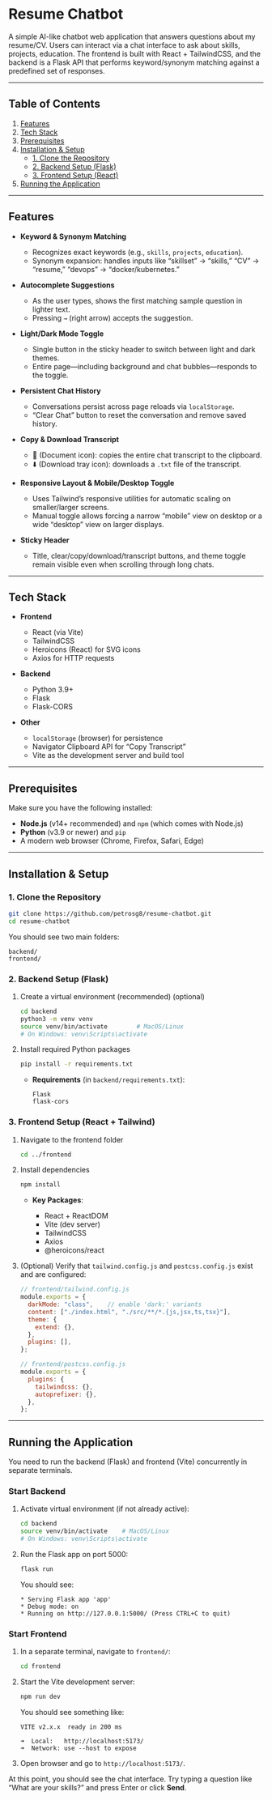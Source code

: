 # Resume Chatbot

A simple AI-like chatbot web application that answers questions about my resume/CV. Users can interact via a chat interface to ask about skills, projects, education. The frontend is built with React + TailwindCSS, and the backend is a Flask API that performs keyword/synonym matching against a predefined set of responses.

---

## Table of Contents

1. [Features](#features)
2. [Tech Stack](#tech-stack)
3. [Prerequisites](#prerequisites)
4. [Installation & Setup](#installation--setup)
   * [1. Clone the Repository](#1-clone-the-repository)
   * [2. Backend Setup (Flask)](#2-backend-setup-flask)
   * [3. Frontend Setup (React)](#3-frontend-setup-react)
5. [Running the Application](#running-the-application)

---


## Features

* **Keyword & Synonym Matching**

  * Recognizes exact keywords (e.g., `skills`, `projects`, `education`).
  * Synonym expansion: handles inputs like “skillset” → “skills,” “CV” → “resume,” “devops” → “docker/kubernetes.”
* **Autocomplete Suggestions**

  * As the user types, shows the first matching sample question in lighter text.
  * Pressing `→` (right arrow) accepts the suggestion.
* **Light/Dark Mode Toggle**

  * Single button in the sticky header to switch between light and dark themes.
  * Entire page—including background and chat bubbles—responds to the toggle.
* **Persistent Chat History**

  * Conversations persist across page reloads via `localStorage`.
  * “Clear Chat” button to reset the conversation and remove saved history.
* **Copy & Download Transcript**

  * 📄 (Document icon): copies the entire chat transcript to the clipboard.
  * ⬇️ (Download tray icon): downloads a `.txt` file of the transcript.
* **Responsive Layout & Mobile/Desktop Toggle**

  * Uses Tailwind’s responsive utilities for automatic scaling on smaller/larger screens.
  * Manual toggle allows forcing a narrow “mobile” view on desktop or a wide “desktop” view on larger displays.
* **Sticky Header**

  * Title, clear/copy/download/transcript buttons, and theme toggle remain visible even when scrolling through long chats.

---

## Tech Stack

* **Frontend**

  * React (via Vite)
  * TailwindCSS
  * Heroicons (React) for SVG icons
  * Axios for HTTP requests
* **Backend**

  * Python 3.9+
  * Flask
  * Flask-CORS
* **Other**

  * `localStorage` (browser) for persistence
  * Navigator Clipboard API for “Copy Transcript”
  * Vite as the development server and build tool

---

## Prerequisites

Make sure you have the following installed:

* **Node.js** (v14+ recommended) and `npm` (which comes with Node.js)
* **Python** (v3.9 or newer) and `pip`
* A modern web browser (Chrome, Firefox, Safari, Edge)

---

## Installation & Setup

### 1. Clone the Repository

```bash
git clone https://github.com/petrosg8/resume-chatbot.git
cd resume-chatbot
```

You should see two main folders:

```
backend/
frontend/
```

### 2. Backend Setup (Flask)

1. Create a virtual environment (recommended) (optional)

   ```bash
   cd backend
   python3 -m venv venv
   source venv/bin/activate        # MacOS/Linux
   # On Windows: venv\Scripts\activate
   ```
2. Install required Python packages

   ```bash
   pip install -r requirements.txt
   ```

   * **Requirements** (in `backend/requirements.txt`):

     ```
     Flask
     flask-cors
     ```

### 3. Frontend Setup (React + Tailwind)

1. Navigate to the frontend folder

   ```bash
   cd ../frontend
   ```
2. Install dependencies

   ```bash
   npm install
   ```

   * **Key Packages**:

     * React + ReactDOM
     * Vite (dev server)
     * TailwindCSS
     * Axios
     * @heroicons/react
3. (Optional) Verify that `tailwind.config.js` and `postcss.config.js` exist and are configured:

   ```js
   // frontend/tailwind.config.js
   module.exports = {
     darkMode: "class",    // enable 'dark:' variants
     content: ["./index.html", "./src/**/*.{js,jsx,ts,tsx}"],
     theme: {
       extend: {},
     },
     plugins: [],
   };
   ```

   ```js
   // frontend/postcss.config.js
   module.exports = {
     plugins: {
       tailwindcss: {},
       autoprefixer: {},
     },
   };
   ```

---

## Running the Application

You need to run the backend (Flask) and frontend (Vite) concurrently in separate terminals.

### Start Backend

1. Activate virtual environment (if not already active):

   ```bash
   cd backend
   source venv/bin/activate    # MacOS/Linux
   # On Windows: venv\Scripts\activate
   ```
2. Run the Flask app on port 5000:

   ```bash
   flask run
   ```

   You should see:

   ```
   * Serving Flask app 'app'
   * Debug mode: on
   * Running on http://127.0.0.1:5000/ (Press CTRL+C to quit)
   ```

### Start Frontend

1. In a separate terminal, navigate to `frontend/`:

   ```bash
   cd frontend
   ```

2. Start the Vite development server:

   ```bash
   npm run dev
   ```

   You should see something like:

   ```
   VITE v2.x.x  ready in 200 ms

   ➜  Local:   http://localhost:5173/
   ➜  Network: use --host to expose
   ```

3. Open browser and go to `http://localhost:5173/`.

At this point, you should see the chat interface. Try typing a question like “What are your skills?” and press Enter or click **Send**.
